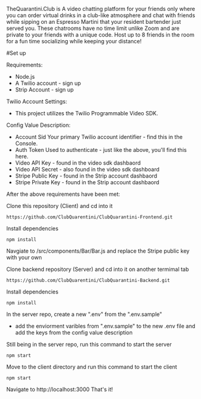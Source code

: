 TheQuarantini.Club is A video chatting platform for your friends only where you can order virtual drinks in a club-like atmosphere and chat with friends while sipping on an Espresso Martini that your resident bartender just served you. These chatrooms have no time limit unlike Zoom and are private to your friends with a unique code. Host up to 8 friends in the room for a fun time socializing while keeping your distance!

#Set up

Requirements:

- Node.js
- A Twilio account - sign up
- Strip Account - sign up

Twilio Account Settings:
- This project utilizes the Twilio Programmable Video SDK.

Config Value Description:
- Account Sid	Your primary Twilio account identifier - find this in the Console.
- Auth Token	Used to authenticate - just like the above, you'll find this here.
- Video API Key - found in the video sdk dashbaord
- Video API Secret - also found in the video sdk dashboard
- Stripe Public Key - found in the Strip account dashbaord
- Stripe Private Key - found in the Strip account dashbaord

After the above requirements have been met:

Clone this repository (Client) and cd into it

```
https://github.com/ClubQuarentini/ClubQuarantini-Frontend.git
```
Install dependencies

```
npm install
```
Navgiate to /src/components/Bar/Bar.js and replace the Stripe public key with your own

Clone backend repository (Server) and cd into it on another termimal tab

```
https://github.com/ClubQuarentini/ClubQuarantini-Backend.git
```
Install dependencies

```
npm install
```
In the server repo, create a new ".env" from the ".env.sample"
- add the enviorment varibles from ".env.sample" to the new .env file and add the keys from the config value description

Still being in the server repo, run this command to start the server

```
npm start
```
Move to the client directory and run this command to start the client

```
npm start
```

Navigate to http://localhost:3000
That's it!

